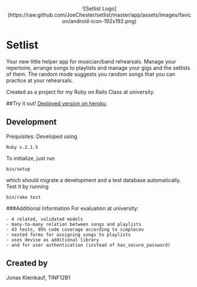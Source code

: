 <p align="center">
![Setlist Logo](https://raw.github.com/JoeChester/setlist/master/app/assets/images/favicon/android-icon-192x192.png)

Setlist
=======

Your new little helper app for musician/band rehearsals. 
Manage your repertoire, arrange songs to playlists and manage your gigs and the setlists of them. 
The random mode suggests you random songs that you can practice at your rehearsals.

Created as a project for my Ruby on Rails Class at
university.

##Try it out!
[Deployed version on heroku](http://set-list.herokuapp.com/).

Development
-----------

Prequisites: Developed using

	Ruby v.2.1.5

To initialize, just run

	bin/setup

which should migrate a development and a test database automatically.
Test it by running

	bin/rake test

###Additional Information
For evaluation at university:

	- 4 related, validated models
	- many-to-many relation between songs and playlists
	- 43 tests, 95% code coverage according to simplecov
	- nested forms for assigning songs to playlists
	- uses devise as additional library
	- and for user authentication (instead of has_secure_password)

Created by
----------
Jonas Kleinkauf, TINF12B1
